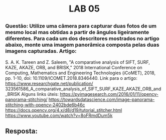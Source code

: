 <h1>
    <p align="center">
        LAB 05
    </p>
</h1>

### Questão: Utilize uma câmera para capturar duas fotos de um mesmo local mas obtidas a partir de ângulos ligeiramente diferentes. Para cada um dos descritores mostrados no artigo abaixo, monte uma imagem panorâmica composta pelas duas imagens capturadas. Artigo:
S. A. K. Tareen and Z. Saleem, "A comparative analysis of SIFT, SURF, KAZE, AKAZE, ORB, and
BRISK," 2018 International Conference on Computing, Mathematics and Engineering
Technologies (iCoMET), 2018, pp. 1-10, doi: 10.1109/ICOMET.2018.8346440.
Link para o artigo:
https://www.researchgate.net/publication/
323561586_A_comparative_analysis_of_SIFT_SURF_KAZE_AKAZE_ORB_and_BRISK
Alguns links úteis:
https://pyimagesearch.com/2016/01/11/opencv-panorama-stitching/
https://towardsdatascience.com/image-panorama-stitching-with-opencv-2402bde6b46c
https://docs.opencv.org/4.x/d8/d19/tutorial_stitcher.html
https://www.youtube.com/watch?v=8oFRmdDum5k

## Resposta:
